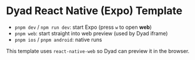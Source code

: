 # Dyad React Native (Expo) Template

- `pnpm dev` / `npm run dev`: start Expo (press `w` to open **web**)
- `pnpm web`: start straight into web preview (used by Dyad iframe)
- `pnpm ios` / `pnpm android`: native runs

This template uses `react-native-web` so Dyad can preview it in the browser.
